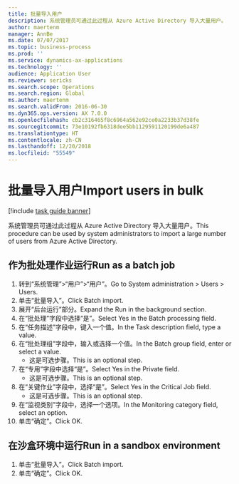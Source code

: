 ```yaml
---
title: 批量导入用户
description: 系统管理员可通过此过程从 Azure Active Directory 导入大量用户。
author: maertenm
manager: AnnBe
ms.date: 07/07/2017
ms.topic: business-process
ms.prod: ''
ms.service: dynamics-ax-applications
ms.technology: ''
audience: Application User
ms.reviewer: sericks
ms.search.scope: Operations
ms.search.region: Global
ms.author: maertenm
ms.search.validFrom: 2016-06-30
ms.dyn365.ops.version: AX 7.0.0
ms.openlocfilehash: cb2c316465f8c6964a562e92ce0a2233b37d38fe
ms.sourcegitcommit: 73e10192fb6318dee5bb1129591120199de6a487
ms.translationtype: HT
ms.contentlocale: zh-CN
ms.lasthandoff: 12/20/2018
ms.locfileid: "55549"
---
```

# <a name="import-users-in-bulk"></a><span data-ttu-id="ce2f4-103">批量导入用户</span><span class="sxs-lookup"><span data-stu-id="ce2f4-103">Import users in bulk</span></span>

[!include [task guide banner](../../includes/task-guide-banner.md)]

<span data-ttu-id="ce2f4-104">系统管理员可通过此过程从 Azure Active Directory 导入大量用户。</span><span class="sxs-lookup"><span data-stu-id="ce2f4-104">This procedure can be used by system administrators to import a large number of users from Azure Active Directory.</span></span>


## <a name="run-as-a-batch-job"></a><span data-ttu-id="ce2f4-105">作为批处理作业运行</span><span class="sxs-lookup"><span data-stu-id="ce2f4-105">Run as a batch job</span></span>
1. <span data-ttu-id="ce2f4-106">转到“系统管理”>“用户”>“用户”。</span><span class="sxs-lookup"><span data-stu-id="ce2f4-106">Go to System administration > Users > Users.</span></span>
2. <span data-ttu-id="ce2f4-107">单击“批量导入”。</span><span class="sxs-lookup"><span data-stu-id="ce2f4-107">Click Batch import.</span></span>
3. <span data-ttu-id="ce2f4-108">展开“后台运行”部分。</span><span class="sxs-lookup"><span data-stu-id="ce2f4-108">Expand the Run in the background section.</span></span>
4. <span data-ttu-id="ce2f4-109">在“批处理”字段中选择“是”。</span><span class="sxs-lookup"><span data-stu-id="ce2f4-109">Select Yes in the Batch processing field.</span></span>
5. <span data-ttu-id="ce2f4-110">在“任务描述”字段中，键入一个值。</span><span class="sxs-lookup"><span data-stu-id="ce2f4-110">In the Task description field, type a value.</span></span>
6. <span data-ttu-id="ce2f4-111">在“批处理组”字段中，输入或选择一个值。</span><span class="sxs-lookup"><span data-stu-id="ce2f4-111">In the Batch group field, enter or select a value.</span></span>
    * <span data-ttu-id="ce2f4-112">这是可选步骤。</span><span class="sxs-lookup"><span data-stu-id="ce2f4-112">This is an optional step.</span></span>  
7. <span data-ttu-id="ce2f4-113">在“专用”字段中选择“是”。</span><span class="sxs-lookup"><span data-stu-id="ce2f4-113">Select Yes in the Private field.</span></span>
    * <span data-ttu-id="ce2f4-114">这是可选步骤。</span><span class="sxs-lookup"><span data-stu-id="ce2f4-114">This is an optional step.</span></span>  
8. <span data-ttu-id="ce2f4-115">在“关键作业”字段中，选择“是”。</span><span class="sxs-lookup"><span data-stu-id="ce2f4-115">Select Yes in the Critical Job field.</span></span>
    * <span data-ttu-id="ce2f4-116">这是可选步骤。</span><span class="sxs-lookup"><span data-stu-id="ce2f4-116">This is an optional step.</span></span>  
9. <span data-ttu-id="ce2f4-117">在“监视类别”字段中，选择一个选项。</span><span class="sxs-lookup"><span data-stu-id="ce2f4-117">In the Monitoring category field, select an option.</span></span>
10. <span data-ttu-id="ce2f4-118">单击“确定”。</span><span class="sxs-lookup"><span data-stu-id="ce2f4-118">Click OK.</span></span>

## <a name="run-in-a-sandbox-environment"></a><span data-ttu-id="ce2f4-119">在沙盒环境中运行</span><span class="sxs-lookup"><span data-stu-id="ce2f4-119">Run in a sandbox environment</span></span>
1. <span data-ttu-id="ce2f4-120">单击“批量导入”。</span><span class="sxs-lookup"><span data-stu-id="ce2f4-120">Click Batch import.</span></span>
2. <span data-ttu-id="ce2f4-121">单击“确定”。</span><span class="sxs-lookup"><span data-stu-id="ce2f4-121">Click OK.</span></span>

